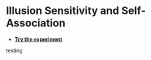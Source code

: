 # Illusion Sensitivity and Self-Association

- [**Try the experiment**](https://realitybending.github.io/IllusionGameSelfAssociation/experiment/)

testing